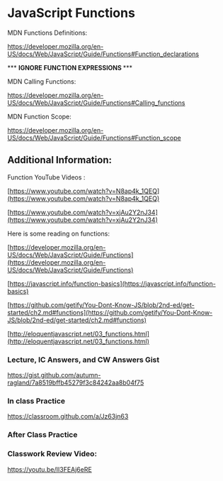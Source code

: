 # JavaScript Functions

MDN Functions Definitions:

https://developer.mozilla.org/en-US/docs/Web/JavaScript/Guide/Functions#Function_declarations

*** <strong>IGNORE FUNCTION EXPRESSIONS </strong> ***

MDN Calling Functions:

https://developer.mozilla.org/en-US/docs/Web/JavaScript/Guide/Functions#Calling_functions

MDN Function Scope:

https://developer.mozilla.org/en-US/docs/Web/JavaScript/Guide/Functions#Function_scope

## Additional Information:

Function YouTube Videos :

[https://www.youtube.com/watch?v=N8ap4k_1QEQ](https://www.youtube.com/watch?v=N8ap4k_1QEQ)

[https://www.youtube.com/watch?v=xjAu2Y2nJ34](https://www.youtube.com/watch?v=xjAu2Y2nJ34)

Here is some reading on functions:

[https://developer.mozilla.org/en-US/docs/Web/JavaScript/Guide/Functions](https://developer.mozilla.org/en-US/docs/Web/JavaScript/Guide/Functions)

[https://javascript.info/function-basics](https://javascript.info/function-basics)

[https://github.com/getify/You-Dont-Know-JS/blob/2nd-ed/get-started/ch2.md#functions](https://github.com/getify/You-Dont-Know-JS/blob/2nd-ed/get-started/ch2.md#functions)

[http://eloquentjavascript.net/03_functions.html](http://eloquentjavascript.net/03_functions.html)

### Lecture, IC Answers, and CW Answers Gist

https://gist.github.com/autumn-ragland/7a8519bffb45279f3c84242aa8b04f75


### In class Practice
https://classroom.github.com/a/Jz63jn63

### After Class Practice

### Classwork Review Video:
https://youtu.be/II3FEAj6eRE